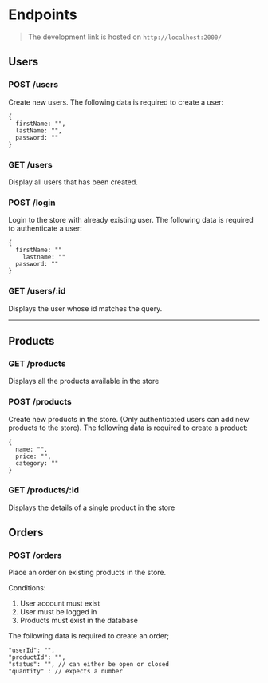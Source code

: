 # Endpoints

> The development link is hosted on `http://localhost:2000/`
## Users

### POST /users
Create new users. The following data is required to create a user:
```
{
  firstName: "",
  lastName: "",
  password: ""
}
```

### GET /users
Display all users that has been created.

### POST /login
Login to the store with already existing user. The following data is required to authenticate a user:
```
{
  firstName: ""
	lastname: ""
  password: ""
}
```

### GET /users/:id
Displays the user whose id matches the query.

---

## Products

### GET /products
Displays all the products available in the store

### POST /products
Create new products in the store. (Only authenticated users can add new products to the store). The following data is required to create a product:
```
{
  name: "",
  price: "",
  category: ""
}
```
### GET /products/:id
Displays the details of a single product in the store


## Orders

### POST /orders
Place an order on existing products in the store.

Conditions: 
1. User account must exist
2. User must be logged in
3. Products must exist in the database

The following data is required to create an order;
```
"userId": "",
"productId": "",
"status": "", // can either be open or closed
"quantity" : // expects a number
```

